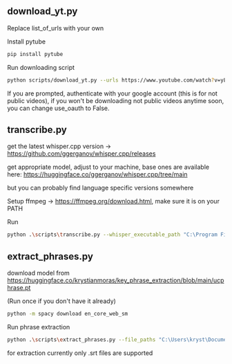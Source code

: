 ## download_yt.py

Replace list_of_urls with your own

Install pytube

```bash
pip install pytube
```

Run downloading script

```bash
python scripts/download_yt.py --urls https://www.youtube.com/watch?v=yL1jKBlE6Es https://www.youtube.com/watch?v=pK7baZjRYEM https://www.youtube.com/watch?v=TBEHIj0l8oA --output_paths "C:\Users\kryst\Documents\Artificial Intelligence\Artificial Intelligence - sem6\courses\Natural Language Processing\Computational Linguistics" "C:\Users\kryst\Documents\Artificial Intelligence\Artificial Intelligence - sem6\courses\Natural Language Processing\Prompting of Large Language Models" "C:\Users\kryst\Documents\Artificial Intelligence\Artificial Intelligence - sem6\courses\Natural Language Processing\Ethics of Large Language Models" 

```

If you are prompted, authenticate with your google account (this is for not public videos), if you won't be downloading not public videos anytime soon, you can change use_oauth to False.


## transcribe.py

get the latest whisper.cpp version -> https://github.com/ggerganov/whisper.cpp/releases

get appropriate model, adjust to your machine, base ones are available here: https://huggingface.co/ggerganov/whisper.cpp/tree/main

but you can probably find language specific versions somewhere

Setup ffmpeg -> https://ffmpeg.org/download.html, make sure it is on your PATH

Run

```bash
python .\scripts\transcribe.py --whisper_executable_path "C:\Program Files\whisper.cpp\main.exe" --whisper_model_path "C:\Users\kryst\Documents\models\whisper\ggml-small-q5_0.bin" --file_paths "C:\Users\kryst\Documents\Artificial Intelligence\Artificial Intelligence - sem6\courses\Natural Language Processing\Prompting of Large Language Models\Prompting Large Language Models.mp4"
```


## extract_phrases.py

download model from https://huggingface.co/krystianmoras/key_phrase_extraction/blob/main/ucphrase.pt

(Run once if you don't have it already)
```sh
python -m spacy download en_core_web_sm
```

Run phrase extraction
```sh
python .\scripts\extract_phrases.py --file_paths "C:\Users\kryst\Documents\Artificial Intelligence\Artificial Intelligence - sem6\courses\Natural Language Processing\GPT\Natural language processing - lecture 7 GPT.srt" --kpe_model_path "C:\Users\kryst\Documents\models\ucphrase\ucphrase.pt" --results_path "C:\Users\kryst\Documents\Artificial Intelligence\Artificial Intelligence - sem6\data" --candidates_file_name gpt.json
```

for extraction currently only .srt files are supported